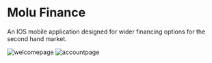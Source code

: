# Molu Finance


An IOS mobile application designed for wider financing options for the second hand market.

![welcomepage](https://github.com/user-attachments/assets/bca4fa2a-fbeb-4164-aefe-d0f49603dd72)
![accountpage](https://github.com/user-attachments/assets/7cf9cc4b-5dab-4e98-8004-114a1e528557)

